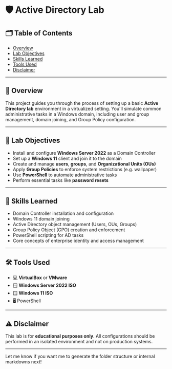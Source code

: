 # 🛡️ Active Directory Lab

## 🗂️ Table of Contents

* [Overview](#overview)
* [Lab Objectives](#lab-objectives)
* [Skills Learned](#skills-learned)
* [Tools Used](#tools-used)
* [Disclaimer](#disclaimer)

---

## 📘 Overview

This project guides you through the process of setting up a basic **Active Directory lab** environment in a virtualized setting. You'll simulate common administrative tasks in a Windows domain, including user and group management, domain joining, and Group Policy configuration.

---

## 🎯 Lab Objectives

* Install and configure **Windows Server 2022** as a Domain Controller
* Set up a **Windows 11** client and join it to the domain
* Create and manage **users**, **groups**, and **Organizational Units (OUs)**
* Apply **Group Policies** to enforce system restrictions (e.g. wallpaper)
* Use **PowerShell** to automate administrative tasks
* Perform essential tasks like **password resets**

---

## 🧠 Skills Learned

* Domain Controller installation and configuration
* Windows 11 domain joining
* Active Directory object management (Users, OUs, Groups)
* Group Policy Object (GPO) creation and enforcement
* PowerShell scripting for AD tasks
* Core concepts of enterprise identity and access management

---

## 🛠️ Tools Used

* 💻 **VirtualBox** or **VMware**
* 🪟 **Windows Server 2022 ISO**
* 🪟 **Windows 11 ISO**
* 🖥️ PowerShell

---

## ⚠️ Disclaimer

This lab is for **educational purposes only**. All configurations should be performed in an isolated environment and not on production systems.

---

Let me know if you want me to generate the folder structure or internal markdowns next!
